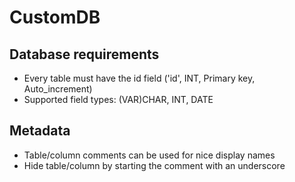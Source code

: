 # CustomDB

## Database requirements

- Every table must have the id field ('id', INT, Primary key, Auto_increment)
- Supported field types: (VAR)CHAR, INT, DATE

## Metadata
- Table/column comments can be used for nice display names
- Hide table/column by starting the comment with an underscore
